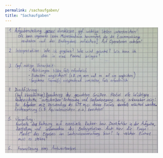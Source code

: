 ```yaml
---
permalink: /sachaufgaben/
title: "Sachaufgaben"
---
```


![](../assets/images/2022-06-21-19-25-15.png)